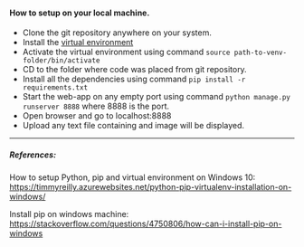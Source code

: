#### How to setup on your local machine.

- Clone the git repository anywhere on your system.  
- Install the [virtual environment](https://pythoncircle.com/post/404/virtual-environment-in-python-a-pocket-guide/)
- Activate the virtual environment using command `source path-to-venv-folder/bin/activate`
- CD to the folder where code was placed from git repository.
- Install all the dependencies using command `pip install -r requirements.txt`
- Start the web-app on any empty port using command `python manage.py runserver 8888` where 8888 is the port.
- Open browser and go to localhost:8888
- Upload any text file containing and image will be displayed.

---
##### References:
How to setup Python, pip and virtual environment on Windows 10:   
https://timmyreilly.azurewebsites.net/python-pip-virtualenv-installation-on-windows/

Install pip on windows machine:  
https://stackoverflow.com/questions/4750806/how-can-i-install-pip-on-windows

 

